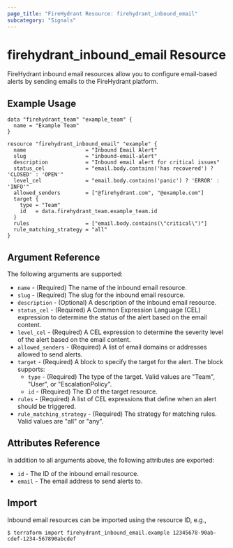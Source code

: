 ```yaml
---
page_title: "FireHydrant Resource: firehydrant_inbound_email"
subcategory: "Signals"
---
```


# firehydrant_inbound_email Resource

FireHydrant inbound email resources allow you to configure email-based alerts by sending emails to the FireHydrant platform.

## Example Usage

```hcl
data "firehydrant_team" "example_team" {
  name = "Example Team"
}

resource "firehydrant_inbound_email" "example" {
  name                   = "Inbound Email Alert"
  slug                   = "inbound-email-alert"
  description            = "Inbound email alert for critical issues"
  status_cel             = "email.body.contains('has recovered') ? 'CLOSED' : 'OPEN'"
  level_cel              = "email.body.contains('panic') ? 'ERROR' : 'INFO'"
  allowed_senders        = ["@firehydrant.com", "@example.com"]
  target {
    type = "Team"
    id   = data.firehydrant_team.example_team.id
  }
  rules                  = ["email.body.contains(\"critical\")"]
  rule_matching_strategy = "all"
}
```

## Argument Reference

The following arguments are supported:

* `name` - (Required) The name of the inbound email resource.
* `slug` - (Required) The slug for the inbound email resource.
* `description` - (Optional) A description of the inbound email resource.
* `status_cel` - (Required) A Common Expression Language (CEL) expression to determine the status of the alert based on the email content.
* `level_cel` - (Required) A CEL expression to determine the severity level of the alert based on the email content.
* `allowed_senders` - (Required) A list of email domains or addresses allowed to send alerts.
* `target` - (Required) A block to specify the target for the alert. The block supports:
  * `type` - (Required) The type of the target. Valid values are "Team", "User", or "EscalationPolicy".
  * `id` - (Required) The ID of the target resource.
* `rules` - (Required) A list of CEL expressions that define when an alert should be triggered.
* `rule_matching_strategy` - (Required) The strategy for matching rules. Valid values are "all" or "any".

## Attributes Reference

In addition to all arguments above, the following attributes are exported:

* `id` - The ID of the inbound email resource.
* `email` - The email address to send alerts to.

## Import

Inbound email resources can be imported using the resource ID, e.g.,

```
$ terraform import firehydrant_inbound_email.example 12345678-90ab-cdef-1234-567890abcdef
```
